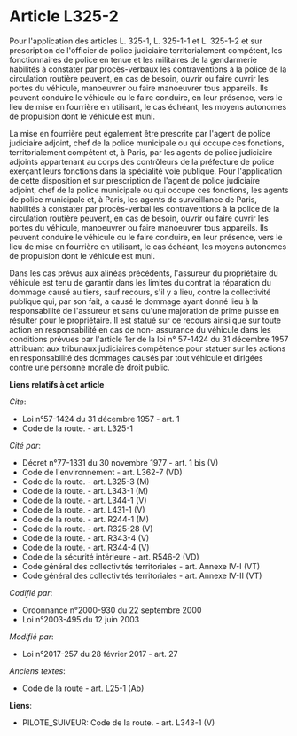 # Article L325-2

Pour l'application des articles L. 325-1, L. 325-1-1 et L. 325-1-2 et sur prescription de l'officier de police judiciaire
territorialement compétent, les fonctionnaires de police en tenue et les militaires de la gendarmerie habilités à constater
par procès-verbaux les contraventions à la police de la circulation routière peuvent, en cas de besoin, ouvrir ou faire
ouvrir les portes du véhicule, manoeuvrer ou faire manoeuvrer tous appareils. Ils peuvent conduire le véhicule ou le faire
conduire, en leur présence, vers le lieu de mise en fourrière en utilisant, le cas échéant, les moyens autonomes de
propulsion dont le véhicule est muni. 

La mise en fourrière peut également être prescrite par l'agent de police judiciaire adjoint, chef de la police municipale ou
qui occupe ces fonctions, territorialement compétent et, à Paris, par les agents de police judiciaire adjoints appartenant au
corps des contrôleurs de la préfecture de police exerçant leurs fonctions dans la spécialité voie publique. Pour
l'application de cette disposition et sur prescription de l'agent de police judiciaire adjoint, chef de la police municipale
ou qui occupe ces fonctions, les agents de police municipale et, à Paris, les agents de surveillance de Paris, habilités à
constater par procès-verbal les contraventions à la police de la circulation routière peuvent, en cas de besoin, ouvrir ou
faire ouvrir les portes du véhicule, manoeuvrer ou faire manoeuvrer tous appareils. Ils peuvent conduire le véhicule ou le
faire conduire, en leur présence, vers le lieu de mise en fourrière en utilisant, le cas échéant, les moyens autonomes de
propulsion dont le véhicule est muni. 

Dans les cas prévus aux alinéas précédents, l'assureur du propriétaire du véhicule est tenu de garantir dans les limites du
contrat la réparation du dommage causé au tiers, sauf recours, s'il y a lieu, contre la collectivité publique qui, par son
fait, a causé le dommage ayant donné lieu à la responsabilité de l'assureur et sans qu'une majoration de prime puisse en
résulter pour le propriétaire. Il est statué sur ce recours ainsi que sur toute action en responsabilité en cas de non-
assurance du véhicule dans les conditions prévues par l'article 1er de la loi n° 57-1424 du 31 décembre 1957 attribuant aux
tribunaux judiciaires compétence pour statuer sur les actions en responsabilité des dommages causés par tout véhicule et
dirigées contre une personne morale de droit public.

**Liens relatifs à cet article**

_Cite_:

  - Loi n°57-1424 du 31 décembre 1957 - art. 1
  - Code de la route. - art. L325-1

_Cité par_:

  - Décret n°77-1331 du 30 novembre 1977 - art. 1 bis (V)
  - Code de l'environnement - art. L362-7 (VD)
  - Code de la route. - art. L325-3 (M)
  - Code de la route. - art. L343-1 (M)
  - Code de la route. - art. L344-1 (V)
  - Code de la route. - art. L431-1 (V)
  - Code de la route. - art. R244-1 (M)
  - Code de la route. - art. R325-28 (V)
  - Code de la route. - art. R343-4 (V)
  - Code de la route. - art. R344-4 (V)
  - Code de la sécurité intérieure - art. R546-2 (VD)
  - Code général des collectivités territoriales - art. Annexe IV-I (VT)
  - Code général des collectivités territoriales - art. Annexe IV-II (VT)

_Codifié par_:

  - Ordonnance n°2000-930 du 22 septembre 2000
  - Loi n°2003-495 du 12 juin 2003

_Modifié par_:

  - Loi n°2017-257 du 28 février 2017 - art. 27

_Anciens textes_:

  - Code de la route - art. L25-1 (Ab)

**Liens**:

  - PILOTE_SUIVEUR: Code de la route. - art. L343-1 (V)
